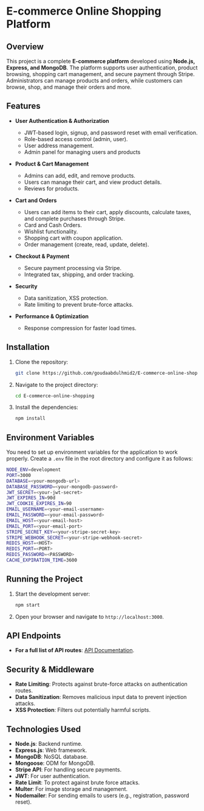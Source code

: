 # E-commerce Online Shopping Platform

## Overview

This project is a complete **E-commerce platform** developed using **Node.js, Express, and MongoDB**. The platform supports user authentication, product browsing, shopping cart management, and secure payment through Stripe. Administrators can manage products and orders, while customers can browse, shop, and manage their orders and more.

## Features

- **User Authentication & Authorization**

  - JWT-based login, signup, and password reset with email verification.
  - Role-based access control (admin, user).
  - User address management.
  - Admin panel for managing users and products

- **Product & Cart Management**

  - Admins can add, edit, and remove products.
  - Users can manage their cart, and view product details.
  - Reviews for products.

- **Cart and Orders**

  - Users can add items to their cart, apply discounts, calculate taxes, and complete purchases through Stripe.
  - Card and Cash Orders.
  - Wishlist functionality.
  - Shopping cart with coupon application.
  - Order management (create, read, update, delete).

- **Checkout & Payment**

  - Secure payment processing via Stripe.
  - Integrated tax, shipping, and order tracking.

- **Security**

  - Data sanitization, XSS protection.
  - Rate limiting to prevent brute-force attacks.

- **Performance & Optimization**

  - Response compression for faster load times.

## Installation

1. Clone the repository:

   ```bash
   git clone https://github.com/goudaabdulhmid2/E-commerce-online-shopping.git
   ```

2. Navigate to the project directory:

   ```bash
   cd E-commerce-online-shopping
   ```

3. Install the dependencies:
   ```bash
   npm install
   ```

## Environment Variables

You need to set up environment variables for the application to work properly. Create a `.env` file in the root directory and configure it as follows:

```bash
NODE_ENV=development
PORT=3000
DATABASE=<your-mongodb-url>
DATABASE_PASSWORD=<your-mongodb-password>
JWT_SECRET=<your-jwt-secret>
JWT_EXPIRES_IN=90d
JWT_COOKIE_EXPIRES_IN=90
EMAIL_USERNAME=<your-email-username>
EMAIL_PASSWORD=<your-email-password>
EMAIL_HOST=<your-email-host>
EMAIL_PORT=<your-email-port>
STRIPE_SECRET_KEY=<your-stripe-secret-key>
STRIPE_WEBHOOK_SECRET=<your-stripe-webhook-secret>
REDIS_HOST=<HOST>
REDIS_PORT=<PORT>
REDIS_PASSWORD=<PASSWORD>
CACHE_EXPIRATION_TIME=3600
```

## Running the Project

1. Start the development server:

   ```bash
   npm start
   ```

2. Open your browser and navigate to `http://localhost:3000`.

## API Endpoints

- **For a full list of API routes**: [API Documentation](https://documenter.getpostman.com/view/33661317/2sAXxS7qxZ).

## Security & Middleware

- **Rate Limiting**: Protects against brute-force attacks on authentication routes.
- **Data Sanitization**: Removes malicious input data to prevent injection attacks.
- **XSS Protection**: Filters out potentially harmful scripts.

## Technologies Used

- **Node.js**: Backend runtime.
- **Express.js**: Web framework.
- **MongoDB**: NoSQL database.
- **Mongoose**: ODM for MongoDB.
- **Stripe API**: For handling secure payments.
- **JWT**: For user authentication.
- **Rate Limit**: To protect against brute force attacks.
- **Multer**: For image storage and management.
- **Nodemailer**: For sending emails to users (e.g., registration, password reset).
